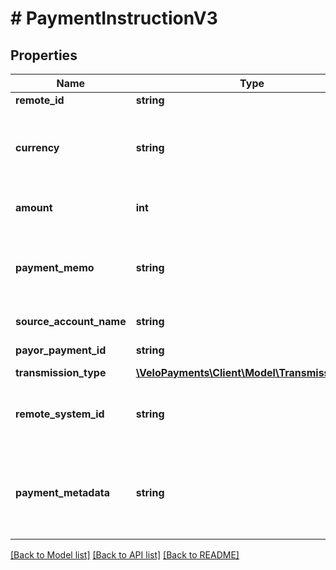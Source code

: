# # PaymentInstructionV3

## Properties

Name | Type | Description | Notes
------------ | ------------- | ------------- | -------------
**remote_id** | **string** | Your identifier for payee |
**currency** | **string** | Valid ISO 4217 3 letter currency code. See the &lt;a href&#x3D;\&quot;https://www.iso.org/iso-4217-currency-codes.html\&quot; target&#x3D;\&quot;_blank\&quot; a&gt;ISO specification&lt;/a&gt; for details. |
**amount** | **int** | &lt;p&gt;Amount to send to Payee&lt;/p&gt; &lt;p&gt;The maximum payment amount is dependent on the currency&lt;/p&gt; |
**payment_memo** | **string** | &lt;p&gt;Any value here will override the memo value in the parent payout&lt;/p&gt; &lt;p&gt;This should be the reference field on the statement seen by the payee (but not via ACH)&lt;/p&gt; | [optional]
**source_account_name** | **string** | Must match a valid source account name belonging to the payor |
**payor_payment_id** | **string** | A reference identifier for the payor for the given payee payment | [optional]
**transmission_type** | [**\VeloPayments\Client\Model\TransmissionType**](TransmissionType.md) |  | [optional]
**remote_system_id** | **string** | &lt;p&gt;The identifier for the remote payments system if not Velo&lt;/p&gt; &lt;p&gt;Should only be used after consultation with Velo Payments&lt;/p&gt; | [optional]
**payment_metadata** | **string** | &lt;p&gt;Metadata about the payment that may be relevant to the specific rails or remote system making the payout&lt;/p&gt; &lt;p&gt;The structure of the data will be dictated by the requirements of the payment rails&lt;/p&gt; | [optional]

[[Back to Model list]](../../README.md#models) [[Back to API list]](../../README.md#endpoints) [[Back to README]](../../README.md)
